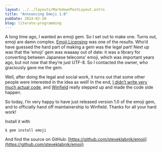 ```yaml
---
layout: ../../layouts/MarkdownPostLayout.astro
title: "Announcing Emoji 1.0"
pubDate: 2014-02-10
blog: literate-programming
---
```



A long time ago, I wanted an emoji gem. So I set out to make one. Turns out, emoji are damn complex. [Emoji Licensing](http://words.steveklabnik.com/emoji-licensing) was one of the results. Who’d have guessed the hard part of making a gem was the legal part! Next up was that the ‘emoji’ gem was waaaay out of date: it was a library for converting between Japanese telecoms’ emoji, which was important years ago, but not now that they’re just UTF-8. So I contacted the owner, who graciously gave me the gem.

Well, after doing the legal and social work, it turns out that some other people were interested in the idea as well! In the end, [I didn’t write very much actual code](https://github.com/steveklabnik/emoji/commits?author=steveklabnik), and [Winfield](https://github.com/wpeterson) really stepped up and made the code side happen.

So today, I’m very happy to have just released version 1.0 of the emoji gem, and to officially hand off maintainership to Winfield. Thanks for all your hard work!

Install it with

```
$ gem install emoji
```

And find the source on GitHub: [https://github.com/steveklabnik/emoji](https://github.com/steveklabnik/emoji)
